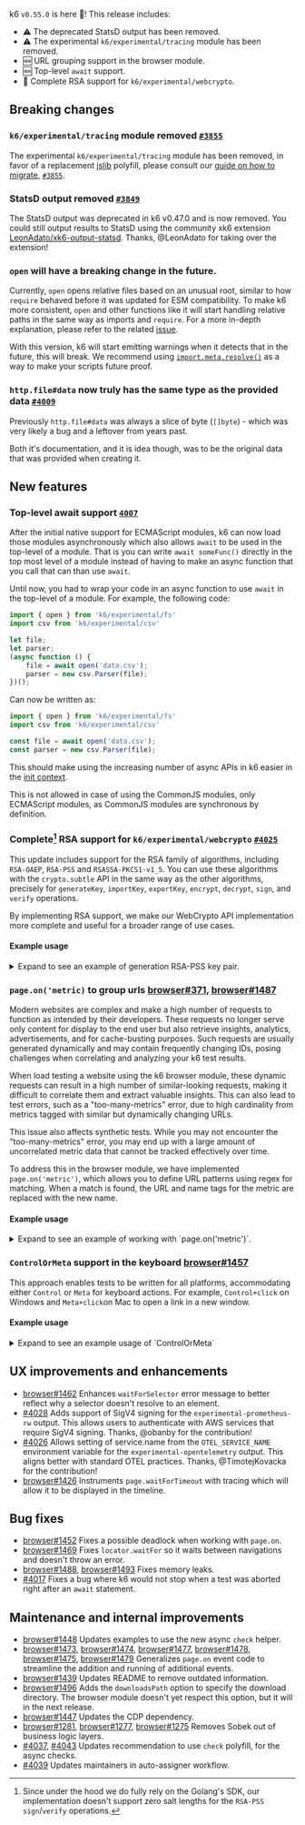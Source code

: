 k6 `v0.55.0` is here 🎉! This release includes:

- ⚠️ The deprecated StatsD output has been removed.
- ⚠️ The experimental `k6/experimental/tracing` module has been removed.
- 🆕 URL grouping support in the browser module.
- 🆕 Top-level `await` support.
- 🔐 Complete RSA support for `k6/experimental/webcrypto`.

## Breaking changes

### `k6/experimental/tracing` module removed [`#3855`](https://github.com/grafana/k6/pull/3855)

The experimental `k6/experimental/tracing` module has been removed, in favor of a replacement [jslib](https://jslib.k6.io/http-instrumentation-tempo/) polyfill, please consult our [guide on how to migrate](https://grafana.com/docs/k6/latest/javascript-api/jslib/http-instrumentation-tempo/#migration-from-k6experimentaltracing), [`#3855`](https://github.com/grafana/k6/pull/3855).

### StatsD output removed [`#3849`](https://github.com/grafana/k6/pull/3849)

The StatsD output was deprecated in k6 v0.47.0 and is now removed. You could still output results to StatsD using the community xk6 extension [LeonAdato/xk6-output-statsd](https://github.com/LeonAdato/xk6-output-statsd). Thanks, @LeonAdato for taking over the extension!

### `open` will have a breaking change in the future.

Currently, `open` opens relative files based on an unusual root, similar to how `require` behaved before it was updated for ESM compatibility. To make k6 more consistent, `open` and other functions like it will start handling relative paths in the same way as imports and `require`.
For a more in-depth explanation, please refer to the related [issue](https://github.com/grafana/k6/issues/3857).

With this version, k6 will start emitting warnings when it detects that in the future, this will break. We recommend using [`import.meta.resolve()`](https://grafana.com/docs/k6/latest/javascript-api/import.meta/resolve/) as a way to make your scripts future proof.
### `http.file#data` now truly has the same type as the provided data [`#4009`](https://github.com/grafana/k6/pull/4009)

Previously `http.file#data` was always a slice of byte (`[]byte`) - which was very likely a bug and a leftover from years past.

Both it's documentation, and it is idea though, was to be the original data that was provided when creating it.
## New features

### Top-level await support [`4007`](https://github.com/grafana/k6/pull/4007)

After the initial native support for ECMAScript modules, k6 can now load those modules asynchronously which also allows `await` to be used in the top-level of a module. That is you can write `await someFunc()` directly in the top most level of a module instead of having to make an async function that you call that can than use `await`.

Until now, you had to wrap your code in an async function to use `await` in the top-level of a module. For example, the following code:

```javascript
import { open } from 'k6/experimental/fs'
import csv from 'k6/experimental/csv'

let file;
let parser;
(async function () {
	file = await open('data.csv');
	parser = new csv.Parser(file);
})();
```

Can now be written as:

```javascript
import { open } from 'k6/experimental/fs'
import csv from 'k6/experimental/csv'

const file = await open('data.csv');
const parser = new csv.Parser(file);
```

This should make using the increasing number of async APIs in k6 easier in the [init context](https://grafana.com/docs/k6/latest/using-k6/test-lifecycle/#the-init-stage).

This is not allowed in case of using the CommonJS modules, only ECMAScript modules, as CommonJS modules are synchronous by definition.

### Complete[^1] RSA support for `k6/experimental/webcrypto` [`#4025`](https://github.com/grafana/k6/pull/4025)

This update includes support for the RSA family of algorithms, including `RSA-OAEP`, `RSA-PSS` and `RSASSA-PKCS1-v1_5`. You can use these algorithms with the `crypto.subtle` API in the same way as the other algorithms, precisely for `generateKey`, `importKey`, `exportKey`, `encrypt`, `decrypt`, `sign`, and `verify` operations.

By implementing RSA support, we make our WebCrypto API implementation more complete and useful for a broader range of use cases.

[^1]: Since under the hood we do fully rely on the Golang's SDK, our implementation doesn't support zero salt lengths for the `RSA-PSS` `sign`/`verify` operations.

#### Example usage

<details>
<summary>Expand to see an example of generation RSA-PSS key pair.</summary>

```javascript
import { crypto } from "k6/experimental/webcrypto";

export default async function () {
  const keyPair = await crypto.subtle.generateKey(
    {
      name: "RSA-PSS",
      modulusLength: 2048,
      publicExponent: new Uint8Array([1, 0, 1]),
      hash: { name: "SHA-1" },
    },
    true,
    ["sign", "verify"]
  );

  console.log(JSON.stringify(keyPair));
}
```

</details>

### `page.on('metric)` to group urls [browser#371](https://github.com/grafana/xk6-browser/issues/371), [browser#1487](https://github.com/grafana/xk6-browser/issues/1487)

Modern websites are complex and make a high number of requests to function as intended by their developers. These requests no longer serve only content for display to the end user but also retrieve insights, analytics, advertisements, and for cache-busting purposes. Such requests are usually generated dynamically and may contain frequently changing IDs, posing challenges when correlating and analyzing your k6 test results.

When load testing a website using the k6 browser module, these dynamic requests can result in a high number of similar-looking requests, making it difficult to correlate them and extract valuable insights. This can also lead to test errors, such as a "too-many-metrics" error, due to high cardinality from metrics tagged with similar but dynamically changing URLs.

This issue also affects synthetic tests. While you may not encounter the "too-many-metrics" error, you may end up with a large amount of uncorrelated metric data that cannot be tracked effectively over time.

To address this in the browser module, we have implemented `page.on('metric')`, which allows you to define URL patterns using regex for matching. When a match is found, the URL and name tags for the metric are replaced with the new name.

#### Example usage

<details>
<summary>Expand to see an example of working with `page.on('metric')`.</summary>

```js

import { browser } from 'k6/browser';

export const options = {
  scenarios: {
    ui: {
      executor: 'shared-iterations',
      options: {
        browser: {
            type: 'chromium',
        },
      },
    },
  },
}

export default async function() {
  const page = await browser.newPage();

  // Here, we set up an event listener using page.on('metric').
  // You can call page.on('metric') multiple times, and each callback function
  // will be executed in the order that page.on was called.
  page.on('metric', (metric) => {
    // Currently, metric.tag is the only available method on the metric object.
    // It enables matching on the URL tag using a specified regex pattern.
    // You can call metric.tag multiple times within the callback function.
    metric.tag({
      // This is the new name assigned to any metric that matches the defined
      // URL pattern below.
      name: 'test',
      // Provide one or more match patterns here. Any metrics that match a pattern
      // will use the new name specified above.
      matches: [
        // Each match pattern can include a URL and an optional method.
        // When a method is specified, the metric must match both the URL pattern
        // and the method. If no method is provided, the pattern will match all
        // HTTP methods.
        {url: /^https:\/\/test\.k6\.io\/\?q=[0-9a-z]+$/, method: 'GET'},
      ]
    });
  });

  try {
    // The following lines are for demonstration purposes.
    // Visiting URLs with different query parameters (q) to illustrate matching.
    await page.goto('https://test.k6.io/?q=abc123');
    await page.goto('https://test.k6.io/?q=def456');
  } finally {
    // Ensure the page is closed after testing.
    await page.close();
  }
}

```

</details>

### `ControlOrMeta` support in the keyboard [browser#1457](https://github.com/grafana/xk6-browser/pull/1457)

This approach enables tests to be written for all platforms, accommodating either `Control` or `Meta` for keyboard actions. For example, `Control+click` on Windows and `Meta+click`on Mac to open a link in a new window.

#### Example usage

<details>
<summary>Expand to see an example usage of `ControlOrMeta`</summary>

```js
  await page.keyboard.down('ControlOrMeta');

  // Open the link in a new tab.
  // Wait for the new page to be created.
  const browserContext = browser.context();
  const [newTab] = await Promise.all([
    browserContext.waitForEvent('page'),
    await page.locator('a[href="/my_messages.php"]').click()
  ]);

  await page.keyboard.up('ControlOrMeta');
```

</details>

## UX improvements and enhancements

- [browser#1462](https://github.com/grafana/xk6-browser/pull/1462) Enhances `waitForSelector` error message to better reflect why a selector doesn't resolve to an element.
- [#4028](https://github.com/grafana/k6/pull/4028) Adds support of SigV4 signing for the `experimental-prometheus-rw` output. This allows users to authenticate with AWS services that require SigV4 signing. Thanks, @obanby for the contribution!
- [#4026](https://github.com/grafana/k6/pull/4026) Allows setting of service.name from the `OTEL_SERVICE_NAME` environment variable for the `experimental-opentelemetry` output. This aligns better with standard OTEL practices. Thanks, @TimotejKovacka for the contribution!
- [browser#1426](https://github.com/grafana/xk6-browser/issues/1426) Instruments `page.waitForTimeout` with tracing which will allow it to be displayed in the timeline.

## Bug fixes

- [browser#1452](https://github.com/grafana/xk6-browser/pull/1452) Fixes a possible deadlock when working with `page.on`.
- [browser#1469](https://github.com/grafana/xk6-browser/pull/1469) Fixes `locator.waitFor` so it waits between navigations and doesn't throw an error.
- [browser#1488](https://github.com/grafana/xk6-browser/pull/1488), [browser#1493](https://github.com/grafana/xk6-browser/pull/1493) Fixes memory leaks.
- [#4017](https://github.com/grafana/k6/pull/4017) Fixes a bug where k6 would not stop when a test was aborted right after an `await` statement. 

## Maintenance and internal improvements

- [browser#1448](https://github.com/grafana/xk6-browser/pull/1448) Updates examples to use the new async `check` helper.
- [browser#1473](https://github.com/grafana/xk6-browser/pull/1473), [browser#1474](https://github.com/grafana/xk6-browser/pull/1474), [browser#1477](https://github.com/grafana/xk6-browser/pull/1477), [browser#1478](https://github.com/grafana/xk6-browser/pull/1478), [browser#1475](https://github.com/grafana/xk6-browser/pull/1475), [browser#1479](https://github.com/grafana/xk6-browser/pull/1479) Generalizes `page.on` event code to streamline the addition and running of additional events.
- [browser#1439](https://github.com/grafana/xk6-browser/pull/1439) Updates README to remove outdated information.
- [browser#1496](https://github.com/grafana/xk6-browser/pull/1496) Adds the `downloadsPath` option to specify the download directory. The browser module doesn't yet respect this option, but it will in the next release.
- [browser#1447](https://github.com/grafana/xk6-browser/pull/1447) Updates the CDP dependency.
- [browser#1281](https://github.com/grafana/xk6-browser/issues/1281), [browser#1277](https://github.com/grafana/xk6-browser/issues/1277), [browser#1275](https://github.com/grafana/xk6-browser/issues/1275) Removes Sobek out of business logic layers.
- [#4037](https://github.com/grafana/k6/pull/4037), [#4043](https://github.com/grafana/k6/pull/4043) Updates recommendation to use `check` polyfill, for the async checks.
- [#4039](https://github.com/grafana/k6/pull/4039) Updates maintainers in auto-assigner workflow.
